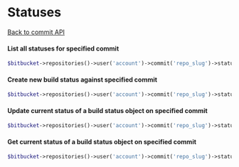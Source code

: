 Statuses
========
[Back to commit API](../commit.md)

#### List all statuses for specified commit
```php
$bitbucket->repositories()->user('account')->commit('repo_slug')->statuses('node')->all();
```

#### Create new build status against specified commit
```php
$bitbucket->repositories()->user('account')->commit('repo_slug')->statuses('node')->build()->create([{params}]);
```

#### Update current status of a build status object on specified commit
```php
$bitbucket->repositories()->user('account')->commit('repo_slug')->statuses('node')->build()->update('key', [{params}]);
```

#### Get current status of a build status object on specified commit
```php
$bitbucket->repositories()->user('account')->commit('repo_slug')->statuses('node')->build()->show('key');
```
